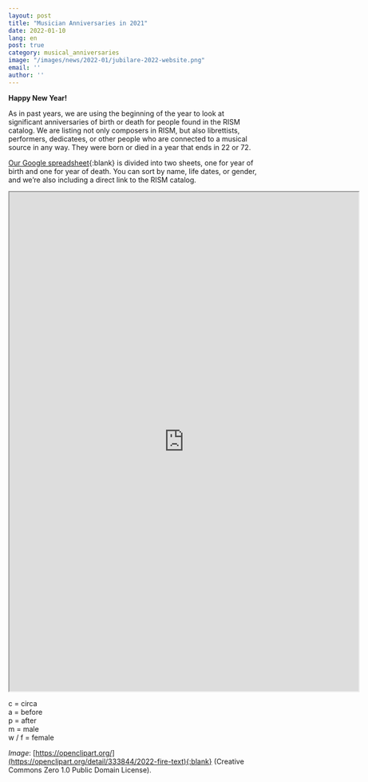 ```yaml
---
layout: post
title: "Musician Anniversaries in 2021"
date: 2022-01-10
lang: en
post: true
category: musical_anniversaries
image: "/images/news/2022-01/jubilare-2022-website.png"
email: ''
author: ''
---
```


**Happy New Year!**  

As in past years, we are using the beginning of the year to look at significant anniversaries of birth or death for people found in the RISM catalog. We are listing not only composers in RISM, but also librettists, performers, dedicatees, or other people who are connected to a musical source in any way. They were born or died in a year that ends in 22 or 72.  

[Our Google spreadsheet](https://docs.google.com/spreadsheets/d/1bvZPKofW2ynSZOm4tBBNx-5zky7A7qhkv_dIgwkYtZQ/edit#gid=0){:blank} is divided into two sheets, one for year of birth and one for year of death. You can sort by name, life dates, or gender, and we’re also including a direct link to the RISM catalog.  

<iframe src="https://docs.google.com/spreadsheets/d/e/2PACX-1vSJqw70UQolTO4WISo2Eqjh14BlGxtSyPf3mLBB5Jk6_leKwmRxxRMEeiQnMyFhmFK_SCS1SZsPC_AD/pubhtml?widget=true&amp;headers=false" width="700" height="1000"></iframe>  

c = circa  
a = before  
p = after  
m = male  
w / f = female  

_Image_: [https://openclipart.org/](https://openclipart.org/detail/333844/2022-fire-text){:blank} (Creative Commons Zero 1.0 Public Domain License).
